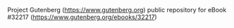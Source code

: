 Project Gutenberg (https://www.gutenberg.org) public repository for eBook #32217 (https://www.gutenberg.org/ebooks/32217)
